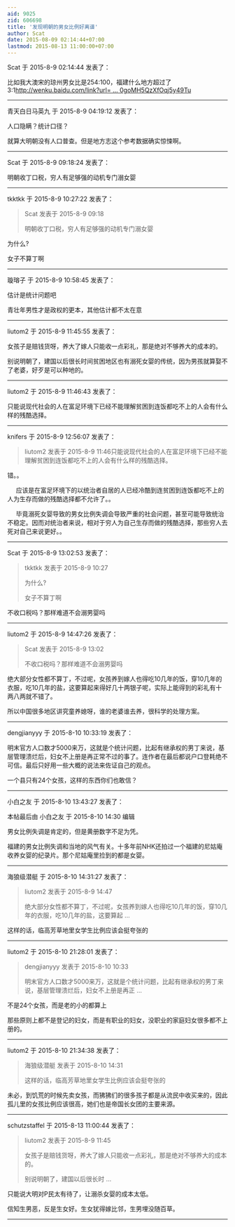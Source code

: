 ```yaml
---
aid: 9025
zid: 606698
title: '发现明朝的男女比例好离谱'
author: Scat
date: 2015-08-09 02:14:44+07:00
lastmod: 2015-08-13 11:00:00+07:00
---
```


Scat 于 2015-8-9 02:14:44 发表了：

比如我大澳宋的琼州男女比是254:100，福建什么地方超过了3:1[http://wenku.baidu.com/link?url= ... 0goMH5QzXfOqj5y49Tu](http://wenku.baidu.com/link?url=IxEDd8DHJi1KtGQXc9PHVR32Vnd6h3ZkywPXCZgv5tDxAMMDUQx0SEIXIkg_JKP-w91mJ2Q02IxEVC93alsD0iAj0goMH5QzXfOqj5y49Tu)

---------

青天白日马英九 于 2015-8-9 04:19:12 发表了：

人口隐瞒？统计口径？

就算大明朝没有人口普查。但是地方志这个参考数据确实惊悚啊。

---------

Scat 于 2015-8-9 09:18:24 发表了：

明朝收丁口税，穷人有足够强的动机专门溺女婴

---------

tkktkk 于 2015-8-9 10:27:22 发表了：

> Scat 发表于 2015-8-9 09:18
> 
> 明朝收丁口税，穷人有足够强的动机专门溺女婴



为什么?

女子不算丁啊

---------

璇瑢子 于 2015-8-9 10:58:45 发表了：

估计是统计问题吧

青壮年男性才是政权的更本，其他估计都不太在意

---------

liutom2 于 2015-8-9 11:45:55 发表了：

女孩子是赔钱货呀，养大了嫁人只能收一点彩礼，那是绝对不够养大的成本的。

别说明朝了，建国以后很长时间贫困地区也有溺死女婴的传统，因为男孩就算娶不了老婆，好歹是可以种地的。

---------

liutom2 于 2015-8-9 11:46:43 发表了：

只能说现代社会的人在富足环境下已经不能理解贫困到连饭都吃不上的人会有什么样的残酷选择。

---------

knifers 于 2015-8-9 12:56:07 发表了：

> liutom2 发表于 2015-8-9 11:46只能说现代社会的人在富足环境下已经不能理解贫困到连饭都吃不上的人会有什么样的残酷选择。



错。。

     应该是在富足环境下的以统治者自居的人已经冷酷到连贫困到连饭都吃不上的人为生存而做的残酷选择都不允许了。。

     毕竟溺死女婴导致的男女比例失调会导致严重的社会问题，甚至可能导致统治不稳定。因而对统治者来说，相对于穷人为自己生存而做的残酷选择，那些穷人去死对自己来说更好。。

---------

Scat 于 2015-8-9 13:02:53 发表了：

> tkktkk 发表于 2015-8-9 10:27
> 
> 为什么?
> 
> 女子不算丁啊



不收口税吗？那样难道不会溺男婴吗

---------

liutom2 于 2015-8-9 14:47:26 发表了：

> Scat 发表于 2015-8-9 13:02
> 
> 不收口税吗？那样难道不会溺男婴吗



绝大部分女性都不算丁，不过呢，女孩养到嫁人也得吃10几年的饭，穿10几年的衣服，吃10几年的盐，这要算起来得好几十两银子呢，实际上能得到的彩礼有十两八两就不错了。

所以中国很多地区讲究童养媳呀，谁的老婆谁去养，很科学的处理方案。

---------

dengjianyyy 于 2015-8-10 10:33:19 发表了：

明末官方人口数才5000来万，这就是个统计问题，比起有继承权的男丁来说，基层管理溃烂后，妇女不上册是再正常不过的事了。连作者在最后都说户口登耗绝不可信。最后只好用一些大概的说法来佐证自己的观点。

一个县只有24个女孩，这样的东西你们也敢信？

---------

小白之友 于 2015-8-10 13:43:27 发表了：

本帖最后由 小白之友 于 2015-8-10 14:30 编辑 

男女比例失调是肯定的，但是黄册数字不足为凭。

福建的男女比例失调和当地的风气有关。十多年前NHK还拍过一个福建的尼姑庵收养女婴的纪录片。那个尼姑庵里捡到的都是女婴。

---------

海狼级潜艇 于 2015-8-10 14:31:27 发表了：

> liutom2 发表于 2015-8-9 14:47
> 
> 绝大部分女性都不算丁，不过呢，女孩养到嫁人也得吃10几年的饭，穿10几年的衣服，吃10几年的盐，这要算起 ...



这样的话，临高芳草地里女学生比例应该会挺夸张的

---------

liutom2 于 2015-8-10 21:28:01 发表了：

> dengjianyyy 发表于 2015-8-10 10:33
> 
> 明末官方人口数才5000来万，这就是个统计问题，比起有继承权的男丁来说，基层管理溃烂后，妇女不上册是再正 ...



不是24个女孩，而是老的小的都算上

那些原则上都不是登记的妇女，而是有职业的妇女，没职业的家庭妇女很多都不上册的。

---------

liutom2 于 2015-8-10 21:34:38 发表了：

> 海狼级潜艇 发表于 2015-8-10 14:31
> 
> 这样的话，临高芳草地里女学生比例应该会挺夸张的



未必，到饥荒的时候先卖女孩，而狒狒们的很多孩子都是从流民中收买来的，因此孤儿里的女孩比例应该很高，她们也是帝国长女团的主要来源。

---------

schutzstaffel 于 2015-8-13 11:00:44 发表了：

> liutom2 发表于 2015-8-9 11:45
> 
> 女孩子是赔钱货呀，养大了嫁人只能收一点彩礼，那是绝对不够养大的成本的。
> 
> 别说明朝了，建国以后很长时 ...



只能说大明对P民太有待了，让溺杀女婴的成本太低。

信知生男恶，反是生女好。生女犹得嫁比邻，生男埋没随百草。

---------

